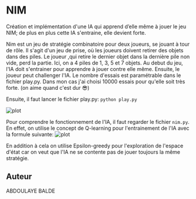 # NIM

Création et implémentation d'une IA qui apprend d’elle même à jouer le jeu NIM; de plus en plus cette IA s'entraine, elle devient forte.

Nim est un jeu de stratégie combinatoire pour deux joueurs, se jouant à tour de rôle. Il s'agit d'un jeu de prise, où les joueurs doivent retirer des objets dans des piles. Le joueur ,qui retire le dernier objet dans la dernière pile non vide, perd la partie.
Ici, on a 4 piles de 1, 3, 5 et 7 objets. Au debut du jeu, l'IA doit s'entrainer pour apprendre à jouer contre elle même. Ensuite, le joueur peut challenger l'IA.
Le nombre d'essais est paramétrable dans le fichier play.py.
Dans mon cas j'ai choisi 10000 essais pour qu'elle soit très forte. (on aime quand c'est dur 😎)

Ensuite, il faut lancer le fichier play.py: 
```python play.py```

![plot](./images/nim.png)

Pour comprendre le fonctionnement de l'IA, il faut regarder le fichier ```nim.py```.
En effet, on utilise le concept de Q-learning pour l'entrainement de l'IA avec la formule suivante:
![plot](./images/Qlearning.png)

En addition à cela on utilise Epsilon-greedy pour l'exploration de l'espace d'état car on veut que l'IA ne se contente pas de jouer toujours la même stratégie.


## Auteur
ABDOULAYE BALDE
